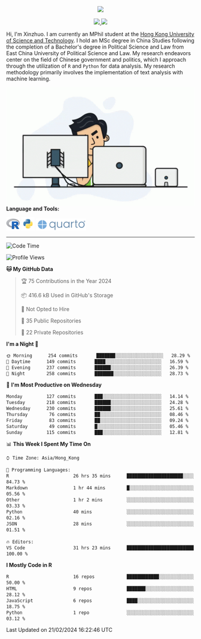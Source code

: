 <div align='center'>
<img src='https://readme-typing-svg.herokuapp.com?font=Lora&color=4d3900&center=true&lines=HKUST+Mphil+in+SOSC;Focus+on+China;Code+for+PoliSci'/>
</div>

<p align='center'>
 <a href
='https://www.linkedin.com/in/xinzhuo-huang-5161011ba/' target='_blank'>
        <img src='https://img.shields.io/badge/linkedin%20-%230077B5.svg?&style=for-the-badge&logo=linkedin&logoColor=white'/>
    </a>
 <a href='https://twitter.com/HsinchoH' target='_blank'>
        <img src='https://img.shields.io/badge/Twitter-1DA1F2?style=for-the-badge&logo=twitter&logoColor=white'/>
    </a>
    </p>
    
Hi, I'm Xinzhuo. I am currently an MPhil student at the [Hong Kong University of Science and Technology](https://sosc.hkust.edu.hk/node/613). I hold an MSc degree in China Studies following the completion of a Bachelor's degree in Political Science and Law from East China University of Political Science and Law. My research endeavors center on the field of Chinese government and politics, which I approach through the utilization of `R` and `Python` for data analysis. My research methodology primarily involves the implementation of text analysis with machine learning.




<img align='right' src="https://github.com/xinzhuohkust/xinzhuohkust/blob/main/programmer.gif" width="590">



**Language and Tools:**  

<code><img height="36" src="https://raw.githubusercontent.com/github/explore/80688e429a7d4ef2fca1e82350fe8e3517d3494d/topics/r/r.png"></code>
<code><img height="36" src="https://raw.githubusercontent.com/github/explore/80688e429a7d4ef2fca1e82350fe8e3517d3494d/topics/python/python.png"></code>
<code><img height="32" src="https://github.com/quarto-dev/quarto-r/blob/main/man/figures/quarto.png"></code>

---
<!--START_SECTION:waka-->
![Code Time](http://img.shields.io/badge/Code%20Time-1%2C418%20hrs%2012%20mins-blue)

![Profile Views](http://img.shields.io/badge/Profile%20Views-4-blue)

**🐱 My GitHub Data** 

> 🏆 75 Contributions in the Year 2024
 > 
> 📦 416.6 kB Used in GitHub's Storage 
 > 
> 🚫 Not Opted to Hire
 > 
> 📜 35 Public Repositories 
 > 
> 🔑 22 Private Repositories  
 > 
**I'm a Night 🦉** 

```text
🌞 Morning      254 commits       ███████░░░░░░░░░░░░░░░░░░   28.29 % 
🌆 Daytime      149 commits       ████░░░░░░░░░░░░░░░░░░░░░   16.59 % 
🌃 Evening      237 commits       ██████░░░░░░░░░░░░░░░░░░░   26.39 % 
🌙 Night        258 commits       ███████░░░░░░░░░░░░░░░░░░   28.73 % 

```
📅 **I'm Most Productive on Wednesday** 

```text
Monday         127 commits       ███░░░░░░░░░░░░░░░░░░░░░░   14.14 % 
Tuesday        218 commits       ██████░░░░░░░░░░░░░░░░░░░   24.28 % 
Wednesday      230 commits       ██████░░░░░░░░░░░░░░░░░░░   25.61 % 
Thursday        76 commits       ██░░░░░░░░░░░░░░░░░░░░░░░   08.46 % 
Friday          83 commits       ██░░░░░░░░░░░░░░░░░░░░░░░   09.24 % 
Saturday        49 commits       █░░░░░░░░░░░░░░░░░░░░░░░░   05.46 % 
Sunday         115 commits       ███░░░░░░░░░░░░░░░░░░░░░░   12.81 % 

```


📊 **This Week I Spent My Time On** 

```text
⌚︎ Time Zone: Asia/Hong_Kong

💬 Programming Languages: 
R                        26 hrs 35 mins      █████████████████████░░░░   84.73 % 
Markdown                 1 hr 44 mins        █░░░░░░░░░░░░░░░░░░░░░░░░   05.56 % 
Other                    1 hr 2 mins         ░░░░░░░░░░░░░░░░░░░░░░░░░   03.33 % 
Python                   40 mins             ░░░░░░░░░░░░░░░░░░░░░░░░░   02.16 % 
JSON                     28 mins             ░░░░░░░░░░░░░░░░░░░░░░░░░   01.51 % 

🔥 Editors: 
VS Code                  31 hrs 23 mins      █████████████████████████   100.00 % 

```

**I Mostly Code in R** 

```text
R                        16 repos            ████████████░░░░░░░░░░░░░   50.00 % 
HTML                     9 repos             ███████░░░░░░░░░░░░░░░░░░   28.12 % 
JavaScript               6 repos             ████░░░░░░░░░░░░░░░░░░░░░   18.75 % 
Python                   1 repo              ░░░░░░░░░░░░░░░░░░░░░░░░░   03.12 % 

```



 Last Updated on 21/02/2024 16:22:46 UTC
<!--END_SECTION:waka-->
    
    
    
    
    
    
    
    
